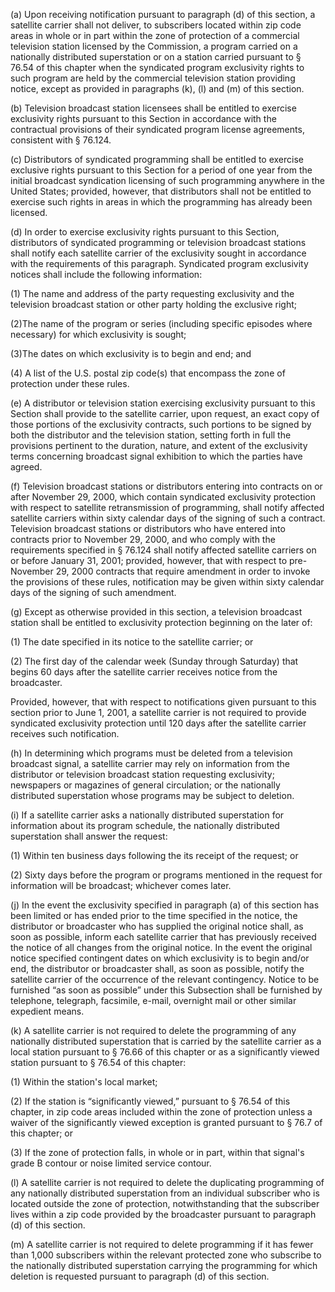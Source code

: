 (a) Upon receiving notification pursuant to paragraph (d) of this section, a satellite carrier shall not deliver, to subscribers located within zip code areas in whole or in part within the zone of protection of a commercial television station licensed by the Commission, a program carried on a nationally distributed superstation or on a station carried pursuant to § 76.54 of this chapter when the syndicated program exclusivity rights to such program are held by the commercial television station providing notice, except as provided in paragraphs (k), (l) and (m) of this section.

(b) Television broadcast station licensees shall be entitled to exercise exclusivity rights pursuant to this Section in accordance with the contractual provisions of their syndicated program license agreements, consistent with § 76.124.

(c) Distributors of syndicated programming shall be entitled to exercise exclusive rights pursuant to this Section for a period of one year from the initial broadcast syndication licensing of such programming anywhere in the United States; provided, however, that distributors shall not be entitled to exercise such rights in areas in which the programming has already been licensed.

(d) In order to exercise exclusivity rights pursuant to this Section, distributors of syndicated programming or television broadcast stations shall notify each satellite carrier of the exclusivity sought in accordance with the requirements of this paragraph. Syndicated program exclusivity notices shall include the following information:

(1) The name and address of the party requesting exclusivity and the television broadcast station or other party holding the exclusive right;

(2)The name of the program or series (including specific episodes where necessary) for which exclusivity is sought;

(3)The dates on which exclusivity is to begin and end; and

(4) A list of the U.S. postal zip code(s) that encompass the zone of protection under these rules.

(e) A distributor or television station exercising exclusivity pursuant to this Section shall provide to the satellite carrier, upon request, an exact copy of those portions of the exclusivity contracts, such portions to be signed by both the distributor and the television station, setting forth in full the provisions pertinent to the duration, nature, and extent of the exclusivity terms concerning broadcast signal exhibition to which the parties have agreed.

(f) Television broadcast stations or distributors entering into contracts on or after November 29, 2000, which contain syndicated exclusivity protection with respect to satellite retransmission of programming, shall notify affected satellite carriers within sixty calendar days of the signing of such a contract. Television broadcast stations or distributors who have entered into contracts prior to November 29, 2000, and who comply with the requirements specified in § 76.124 shall notify affected satellite carriers on or before January 31, 2001; provided, however, that with respect to pre-November 29, 2000 contracts that require amendment in order to invoke the provisions of these rules, notification may be given within sixty calendar days of the signing of such amendment.

(g) Except as otherwise provided in this section, a television broadcast station shall be entitled to exclusivity protection beginning on the later of:

(1) The date specified in its notice to the satellite carrier; or

(2) The first day of the calendar week (Sunday through Saturday) that begins 60 days after the satellite carrier receives notice from the broadcaster.

Provided, however, that with respect to notifications given pursuant to this section prior to June 1, 2001, a satellite carrier is not required to provide syndicated exclusivity protection until 120 days after the satellite carrier receives such notification.

(h) In determining which programs must be deleted from a television broadcast signal, a satellite carrier may rely on information from the distributor or television broadcast station requesting exclusivity; newspapers or magazines of general circulation; or the nationally distributed superstation whose programs may be subject to deletion.

(i) If a satellite carrier asks a nationally distributed superstation for information about its program schedule, the nationally distributed superstation shall answer the request:

(1) Within ten business days following the its receipt of the request; or

(2) Sixty days before the program or programs mentioned in the request for information will be broadcast; whichever comes later.

(j) In the event the exclusivity specified in paragraph (a) of this section has been limited or has ended prior to the time specified in the notice, the distributor or broadcaster who has supplied the original notice shall, as soon as possible, inform each satellite carrier that has previously received the notice of all changes from the original notice. In the event the original notice specified contingent dates on which exclusivity is to begin and/or end, the distributor or broadcaster shall, as soon as possible, notify the satellite carrier of the occurrence of the relevant contingency. Notice to be furnished “as soon as possible” under this Subsection shall be furnished by telephone, telegraph, facsimile, e-mail, overnight mail or other similar expedient means.

(k) A satellite carrier is not required to delete the programming of any nationally distributed superstation that is carried by the satellite carrier as a local station pursuant to § 76.66 of this chapter or as a significantly viewed station pursuant to § 76.54 of this chapter:

(1) Within the station's local market;

(2) If the station is “significantly viewed,” pursuant to § 76.54 of this chapter, in zip code areas included within the zone of protection unless a waiver of the significantly viewed exception is granted pursuant to § 76.7 of this chapter; or

(3) If the zone of protection falls, in whole or in part, within that signal's grade B contour or noise limited service contour.

(l) A satellite carrier is not required to delete the duplicating programming of any nationally distributed superstation from an individual subscriber who is located outside the zone of protection, notwithstanding that the subscriber lives within a zip code provided by the broadcaster pursuant to paragraph (d) of this section.

(m) A satellite carrier is not required to delete programming if it has fewer than 1,000 subscribers within the relevant protected zone who subscribe to the nationally distributed superstation carrying the programming for which deletion is requested pursuant to paragraph (d) of this section.

